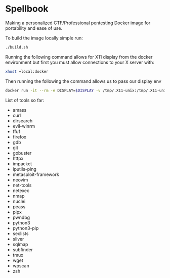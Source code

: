 # Spellbook

Making a personalized CTF/Professional pentesting Docker image for portability and ease of use.

To build the image locally simple run:

```bash
./build.sh
```

Running the following command allows for X11 display from the docker environment but first you must allow connections to your X server with:

```bash
xhost +local:docker
```

Then running the following the command allows us to pass our display env
```bash
docker run -it --rm -e DISPLAY=$DISPLAY -v /tmp/.X11-unix:/tmp/.X11-unix spellbook
```
List of tools so far:

- amass 
- curl 
- dirsearch
- evil-winrm
- ffuf 
- firefox
- gdb 
- git 
- gobuster 
- httpx
- impacket
- iputils-ping 
- metasploit-framework 
- neovim 
- net-tools 
- netexec
- nmap 
- nuclei
- peass 
- pipx 
- pwndbg
- python3 
- python3-pip 
- seclists 
- sliver 
- sqlmap 
- subfinder
- tmux 
- wget
- wpscan
- zsh 
